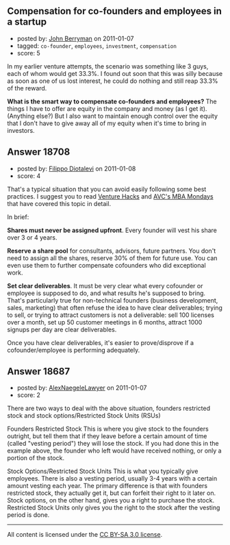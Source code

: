 ## Compensation for co-founders and employees in a startup

- posted by: [John Berryman](https://stackexchange.com/users/-1/4773-john-berryman) on 2011-01-07
- tagged: `co-founder`, `employees`, `investment`, `compensation`
- score: 5

In my earlier venture attempts, the scenario was something like 3 guys, each of whom would get 33.3%.  I found out soon that this was silly because as soon as one of us lost interest, he could do nothing and still reap 33.3% of the reward.

**What is the smart way to compensate co-founders and employees?**  The things I have to offer are equity in the company and money (as I get it).  (Anything else?)  But I also want to maintain enough control over the equity that I don't have to give away all of my equity when it's time to bring in investors.


## Answer 18708

- posted by: [Filippo Diotalevi](https://stackexchange.com/users/-1/4482-filippo-diotalevi) on 2011-01-08
- score: 4

<p>That's a typical  situation that you can avoid easily following some best practices. I suggest you to read <a href="http://venturehacks.com/" rel="nofollow">Venture Hacks</a> and <a href="http://www.avc.com/a_vc/mba-mondays/" rel="nofollow">AVC's MBA Mondays</a> that have covered this topic in detail.</p>

<p>In brief:</p>

<p><strong>Shares must never be assigned upfront</strong>. Every founder will vest his share over 3 or 4 years.</p>

<p><strong>Reserve a share pool</strong> for consultants, advisors, future partners. You don't need to assign all the shares, reserve 30% of them for future use. You can even use them to further compensate cofounders who did exceptional work. </p>

<p><strong>Set clear deliverables</strong>. It must be very clear what every cofounder or employee is supposed to do, and what results he's supposed to bring. That's particularly true for non-technical founders (business development, sales, marketing) that often refuse the idea to have clear deliverables; trying to sell, or trying to attract customers is not a deliverable: sell 100 licenses over a month, set up 50 customer meetings in 6 months, attract 1000 signups per day are clear deliverables. </p>

<p>Once you have clear deliverables, it's easier to prove/disprove if a cofounder/employee is performing adequately.</p>



## Answer 18687

- posted by: [AlexNaegeleLawyer](https://stackexchange.com/users/-1/6331-alexnaegelelawyer) on 2011-01-07
- score: 2

There are two ways to deal with the above situation, founders restricted stock and stock options/Restricted Stock Units (RSUs) 

Founders Restricted Stock
This is where you give stock to the founders outright, but tell them that if they leave before a certain amount of time (called "vesting period") they will lose the stock.  If you had done this in the example above, the founder who left would have received nothing, or only a portion of the stock. 

Stock Options/Restricted Stock Units
This is what you typically give employees.  There is also a vesting period, usually 3-4 years with a certain amount vesting each year.  The primary difference is that with founders restricted stock, they actually get it, but can forfeit their right to it later on.  Stock options, on the other hand, gives you a right to purchase the stock.  Restricted Stock Units only gives you the right to the stock after the vesting period is done.  



---

All content is licensed under the [CC BY-SA 3.0 license](https://creativecommons.org/licenses/by-sa/3.0/).
